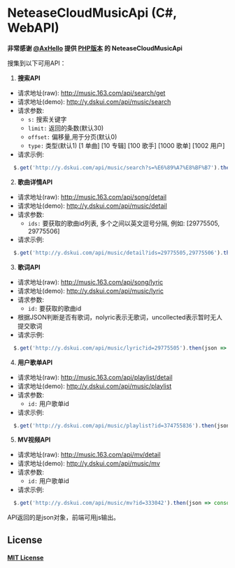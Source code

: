 # NeteaseCloudMusicApi (C#, WebAPI)
**非常感谢 [@AxHello](https://github.com/axhello) 提供 [PHP版本](https://github.com/axhello/NeteaseCloudMusicApi) 的 NeteaseCloudMusicApi**

搜集到以下可用API：

1. **搜索API**
  - 请求地址(raw): http://music.163.com/api/search/get
  - 请求地址(demo): http://y.dskui.com/api/music/search
  - 请求参数:
    - <code>s:</code> 搜索关键字
    - <code>limit:</code> 返回的条数(默认30)
    - <code>offset:</code> 偏移量,用于分页(默认0)
    - <code>type:</code> 类型(默认1)
      [1 单曲] [10 专辑] [100 歌手] [1000 歌单] [1002 用户]
  - 请求示例: 
  ``` Javascript
    $.get('http://y.dskui.com/api/music/search?s=%E6%89%A7%E8%BF%B7').then(json => console.info(json));
  ```
  
2. **歌曲详情API**
  - 请求地址(raw): http://music.163.com/api/song/detail
  - 请求地址(demo): http://y.dskui.com/api/music/detail
  - 请求参数:
    - <code>ids:</code> 要获取的歌曲id列表, 多个之间以英文逗号分隔, 例如: [29775505, 29775506]
  - 请求示例:
  ``` Javascript
    $.get('http://y.dskui.com/api/music/detail?ids=29775505,29775506').then(json => console.info(json));
  ```
  
3. **歌词API**
  - 请求地址(raw): http://music.163.com/api/song/lyric
  - 请求地址(demo): http://y.dskui.com/api/music/lyric
  - 请求参数:
    - <code>id:</code> 要获取的歌曲id
  - 根据JSON判断是否有歌词，nolyric表示无歌词，uncollected表示暂时无人提交歌词
  - 请求示例:
  ``` Javascript
    $.get('http://y.dskui.com/api/music/lyric?id=29775505').then(json => console.info(json));
  ```
  
4. **用户歌单API**
  - 请求地址(raw): http://music.163.com/api/playlist/detail
  - 请求地址(demo): http://y.dskui.com/api/music/playlist
  - 请求参数:
    - <code>id:</code> 用户歌单id
  - 请求示例:
  ``` Javascript
    $.get('http://y.dskui.com/api/music/playlist?id=374755836').then(json => console.info(json));
  ```

5. **MV视频API**
  - 请求地址(raw): http://music.163.com/api/mv/detail
  - 请求地址(demo): http://y.dskui.com/api/music/mv
  - 请求参数:
    - <code>id:</code> 用户歌单id
  - 请求示例:
  ``` Javascript
    $.get('http://y.dskui.com/api/music/mv?id=333042').then(json => console.info(json));
  ```

API返回的是json对象，前端可用js输出。

## License
#### [MIT License](https://github.com/u3u/NeteaseCloudMusicApi/blob/master/LICENSE)
